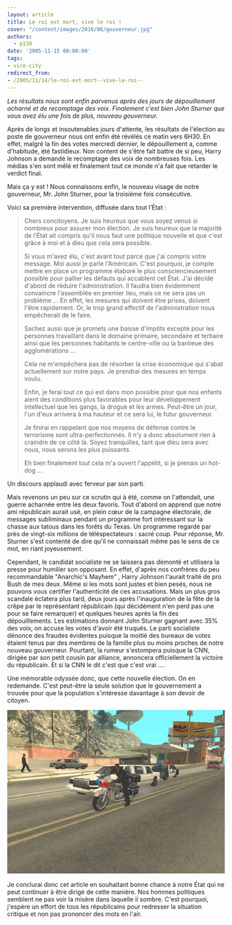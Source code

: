 ```yaml
---
layout: article
title: Le roi est mort, vive le roi !
cover: "/content/images/2016/06/gouverneur.jpg"
authors:
  - p130
date: '2005-11-15 00:00:00'
tags:
- vice-city
redirect_from:
- /2005/11/14/le-roi-est-mort--vive-le-roi--
---
```


_Les résultats nous sont enfin parvenus après des jours de dépouillement acharné et de recomptage des voix. Finalement c'est bien John Sturner que vous avez élu une fois de plus, nouveau gouverneur._

Après de longs et insoutenables jours d'attente, les résultats de l'élection au poste de gouverneur nous ont enfin été révélés ce matin vers 6H30. En effet, malgré la fin des votes mercredi dernier, le dépouillement a, comme d'habitude, été fastidieux. Non content de s'être fait battre de si peu, Harry Johnson a demandé le recomptage des voix de nombreuses fois. Les médias s'en sont mêlé et finalement tout ce monde n'a fait que retarder le verdict final.

Mais ça y est ! Nous connaissons enfin, le nouveau visage de notre gouverneur, Mr. John Sturner, pour la troisième fois consécutive.

Voici sa première intervention, diffusée dans tout l’État :

> Chers concitoyens. Je suis heureux que vous soyez venus si nombreux pour assurer mon élection. Je suis heureux que la majorité de l’État ait compris qu'il nous faut une politique nouvelle et que c'est grâce à moi et à dieu que cela sera possible.
> 
> Si vous m'avez élu, c'est avant tout parce que j'ai compris votre message. Moi aussi je parle l'Américain. C'est pourquoi, je compte mettre en place un programme élaboré le plus consciencieusement possible pour pallier les défauts qui accablent cet État. J'ai décidé d'abord de réduire l'administration. Il faudra bien évidemment convaincre l'assemblée en premier lieu, mais ce ne sera pas un problème ... En effet, les mesures qui doivent être prises, doivent l'être rapidement. Or, le trop grand effectif de l'administration nous empêcherait de le faire.
> 
> Sachez aussi que je promets une baisse d'impôts excepté pour les personnes travaillant dans le domaine primaire, secondaire et tertiaire ainsi que les personnes habitants le centre-ville ou la banlieue des agglomérations ...
> 
> Cela ne m'empêchera pas de résorber la crise économique qui s'abat actuellement sur notre pays. Je prendrai des mesures en temps voulu.
> 
> Enfin, je ferai tout ce qui est dans mon possible pour que nos enfants aient des conditions plus favorables pour leur développement intellectuel que les gangs, la drogue et les armes. Peut-être un jour, l'un d'eux arrivera à ma hauteur et ce sera lui, le futur gouverneur.
> 
> Je finirai en rappelant que nos moyens de défense contre le terrorisme sont ultra-perfectionnés. Il n'y a donc absolument rien à craindre de ce côté là. Soyez tranquilles, tant que dieu sera avec nous, nous serons les plus puissants.
> 
> Eh bien finalement tout cela m'a ouvert l'appétit, si je prenais un hot-dog ...

Un discours applaudi avec ferveur par son parti.

Mais revenons un peu sur ce scrutin qui à été, comme on l'attendait, une guerre acharnée entre les deux favoris. Tout d'abord on apprend que notre ami républicain aurait usé, en plein cœur de la campagne électorale, de messages subliminaux pendant un programme fort intéressant sur la chasse aux tatous dans les forêts du Texas. Un programme regardé par près de vingt-six millions de téléspectateurs : sacré coup. Pour réponse, Mr. Sturner s'est contenté de dire qu'il ne connaissait même pas le sens de ce mot, en riant joyeusement.

Cependant, le candidat socialiste ne se laissera pas démonté et utilisera la presse pour humilier son opposant. En effet, d'après nos confrères du peu recommandable "Anarchic's Mayhem" , Harry Johnson l'aurait traité de pro Bush de mes deux. Même si les mots sont justes et bien pesés, nous ne pouvons vous certifier l'authenticité de ces accusations. Mais un plus gros scandale éclatera plus tard, deux jours après l'inauguration de la fête de la crêpe par le représentant républicain (qui décidément n'en perd pas une pour se faire remarquer) et quelques heures après la fin des dépouillements. Les estimations donnant John Sturner gagnant avec 35% des voix, on accuse les votes d'avoir été truqués. Le parti socialiste dénonce des fraudes évidentes puisque la moitié des bureaux de votes étaient tenus par des membres de la famille plus ou moins proches de notre nouveau gouverneur. Pourtant, la rumeur s'estompera puisque la CNN, dirigée par son petit cousin par alliance, annoncera officiellement la victoire du républicain. Et si la CNN le dit c'est que c'est vrai ....

Une mémorable odyssée donc, que cette nouvelle élection. On en redemande. C'est peut-être la seule solution que le gouvernement a trouvée pour que la population s'intéresse davantage à son devoir de citoyen.

![](/content/images/2005/01/escorte.jpg)

Je conclurai donc cet article en souhaitant bonne chance à notre État qui ne peut continuer à être dirigé de cette manière. Nos hommes politiques semblent ne pas voir la misère dans laquelle il sombre. C'est pourquoi, j'espère un effort de tous les républicains pour redresser la situation critique et non pas prononcer des mots en l'air.
